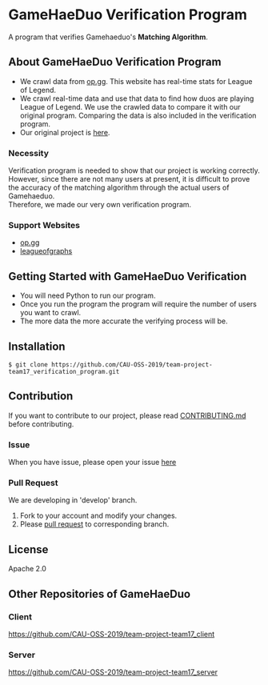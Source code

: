 # GameHaeDuo Verification Program
A program that verifies Gamehaeduo's **Matching Algorithm**.

## About GameHaeDuo Verification Program
* We crawl data from [op.gg](https://www.op.gg/). This website has real-time stats for League of Legend.
* We crawl real-time data and use that data to find how duos are playing League of Legend. We use the crawled data to compare it with our original program. Comparing the data is also included in the verification program. 
* Our original project is [here](https://github.com/CAU-OSS-2019/team-project-team17). 

### Necessity
Verification program is needed to show that our project is working correctly.  
However, since there are not many users at present, it is difficult to prove the accuracy of the matching algorithm through the actual users of Gamehaeduo.  
Therefore, we made our very own verification program.


### Support Websites
* [op.gg](https://www.op.gg/)  
* [leagueofgraphs](https://www.leagueofgraphs.com/ko/champions/counters)  


## Getting Started with GameHaeDuo Verification
* You will need Python to run our program. 
* Once you run the program the program will require the number of users you want to crawl. 
* The more data the more accurate the verifying process will be. 

## Installation
```
$ git clone https://github.com/CAU-OSS-2019/team-project-team17_verification_program.git
```


## Contribution
If you want to contribute to our project, please read [CONTRIBUTING.md](https://github.com/CAU-OSS-2019/team-project-team17_verification_program/blob/master/CONTRIBUTING.md) before contributing.

### Issue
When you have issue, please open your issue [here](https://github.com/CAU-OSS-2019/team-project-team17_verification_program/issues)

### Pull Request
We are developing in 'develop' branch.
1. Fork to your account and modify your changes.
2. Please [pull request](https://github.com/CAU-OSS-2019/team-project-team17_verification_program/pulls) to corresponding branch.


## License
Apache 2.0


## Other Repositories of GameHaeDuo
### Client
https://github.com/CAU-OSS-2019/team-project-team17_client

### Server
https://github.com/CAU-OSS-2019/team-project-team17_server
